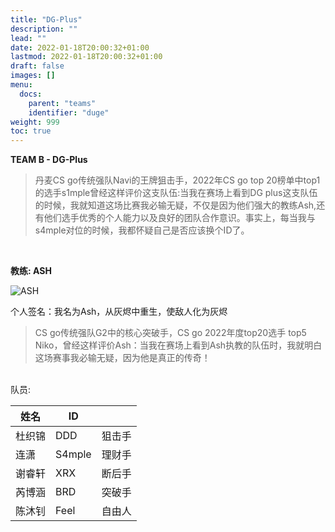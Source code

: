 ```yaml
---
title: "DG-Plus"
description: ""
lead: ""
date: 2022-01-18T20:00:32+01:00
lastmod: 2022-01-18T20:00:32+01:00
draft: false
images: []
menu:
  docs:
    parent: "teams"
    identifier: "duge"
weight: 999
toc: true
---
```


**TEAM B - DG-Plus**

> 丹麦CS go传统强队Navi的王牌狙击手，2022年CS go top 20榜单中top1的选手s1mple曾经这样评价这支队伍:当我在赛场上看到DG plus这支队伍的时候，我就知道这场比赛我必输无疑，不仅是因为他们强大的教练Ash,还有他们选手优秀的个人能力以及良好的团队合作意识。事实上，每当我与s4mple对位的时候，我都怀疑自己是否应该换个ID了。

<Br />

**教练: ASH**

![ASH](https://s1.ax1x.com/2023/04/08/ppHVVF1.jpg)

个人签名：我名为Ash，从灰烬中重生，使敌人化为灰烬

> CS go传统强队G2中的核心突破手，CS go 2022年度top20选手 top5 Niko，曾经这样评价Ash：当我在赛场上看到Ash执教的队伍时，我就明白这场赛事我必输无疑，因为他是真正的传奇！


<Br />
队员:

| 姓名 | ID |  |
| ---- | ---- | ---- |
| 杜织锦 | DDD | 狙击手 |
| 连潇 | S4mple | 理财手 |
| 谢睿轩 | XRX | 断后手 |
| 芮博涵 | BRD | 突破手 |
| 陈沐钊 | Feel | 自由人 |
